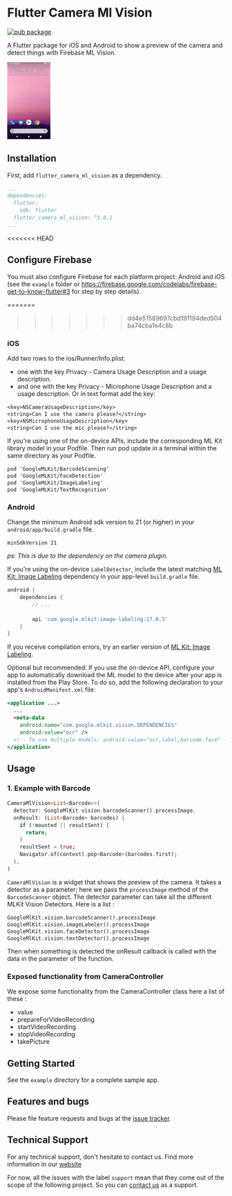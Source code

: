 # Flutter Camera Ml Vision

[![pub package](https://img.shields.io/pub/v/flutter_camera_ml_vision.svg)](https://pub.dartlang.org/packages/flutter_camera_ml_vision)


A Flutter package for iOS and Android to show a preview of the camera and detect things with Firebase ML Vision.

<img src="https://raw.githubusercontent.com/rushio-consulting/flutter_camera_ml_vision/master/videos/scan_page.gif" width="100" />

## Installation

First, add `flutter_camera_ml_vision` as a dependency.

```yaml
...
dependencies:
  flutter:
    sdk: flutter
  flutter_camera_ml_vision: ^3.0.1
...
```

<<<<<<< HEAD
## Configure Firebase
You must also configure Firebase for each platform project: Android and iOS (see the `example` folder or https://firebase.google.com/codelabs/firebase-get-to-know-flutter#3 for step by step details).


=======
>>>>>>> dd4e51589697cbd191194ded504ba74cba1e4c8b
### iOS

Add two rows to the ios/Runner/Info.plist:

* one with the key Privacy - Camera Usage Description and a usage description.
* and one with the key Privacy - Microphone Usage Description and a usage description.
Or in text format add the key:

```
<key>NSCameraUsageDescription</key>
<string>Can I use the camera please?</string>
<key>NSMicrophoneUsageDescription</key>
<string>Can I use the mic please?</string>
```

If you're using one of the on-device APIs, include the corresponding ML Kit library model in your Podfile. Then run pod update in a terminal within the same directory as your Podfile.

```
pod 'GoogleMLKit/BarcodeScanning'
pod 'GoogleMLKit/FaceDetection'
pod 'GoogleMLKit/ImageLabeling'
pod 'GoogleMLKit/TextRecognition'
```

### Android

Change the minimum Android sdk version to 21 (or higher) in your `android/app/build.gradle` file.

```
minSdkVersion 21
```
_ps: This is due to the dependency on the camera plugin._


If you're using the on-device `LabelDetector`, include the latest matching [ML Kit: Image Labeling](https://firebase.google.com/support/release-notes/android) dependency in your app-level `build.gradle` file.

```gradle
android {
    dependencies {
        // ...

        api 'com.google.mlkit:image-labeling:17.0.5'
    }
}
```

If you receive compilation errors, try an earlier version of [ML Kit: Image Labeling](https://firebase.google.com/support/release-notes/android).

Optional but recommended: If you use the on-device API, configure your app to automatically download the ML model to the device after your app is installed from the Play Store. To do so, add the following declaration to your app's `AndroidManifest.xml` file:

```xml
<application ...>
  ...
  <meta-data
    android:name="com.google.mlkit.vision.DEPENDENCIES"
    android:value="ocr" />
  <!-- To use multiple models: android:value="ocr,label,barcode,face" -->
</application>
```

## Usage

### 1. Example with Barcode

```dart
CameraMlVision<List<Barcode>>(
  detector: GoogleMlKit.vision.barcodeScanner().processImage,
  onResult: (List<Barcode> barcodes) {
    if (!mounted || resultSent) {
      return;
    }
    resultSent = true;
    Navigator.of(context).pop<Barcode>(barcodes.first);
  },
)
```

`CameraMlVision` is a widget that shows the preview of the camera. It takes a detector as a parameter; here we pass the `processImage` method of the `BarcodeScanner` object.
The detector parameter can take all the different MLKit Vision Detectors. Here is a list :

```
GoogleMlKit.vision.barcodeScanner().processImage
GoogleMlKit.vision.imageLabeler().processImage
GoogleMlKit.vision.faceDetector().processImage
GoogleMlKit.vision.textDetector().processImage
```

Then when something is detected the onResult callback is called with the data in the parameter of the function.

### Exposed functionality from CameraController

We expose some functionality from the CameraController class here a list of these :

- value
- prepareForVideoRecording
- startVideoRecording
- stopVideoRecording
- takePicture

## Getting Started

See the `example` directory for a complete sample app.

## Features and bugs 

Please file feature requests and bugs at the [issue tracker](https://github.com/santetis/flutter_camera_ml_vision/issues).

## Technical Support

For any technical support, don't hesitate to contact us. 
Find more information in our [website](https://rushio-consulting.fr)

For now, all the issues with the label `support` mean that they come out of the scope of the following project. So you can [contact us](https://rushio-consulting.fr/support) as a support.

